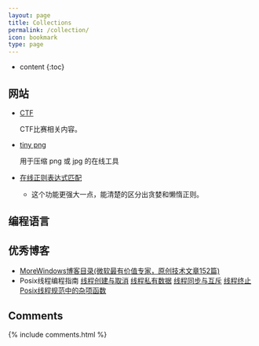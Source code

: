 ```yaml
---
layout: page
title: Collections
permalink: /collection/
icon: bookmark
type: page
---
```


* content
{:toc}

## 网站

* [CTF](https://ctf-wiki.github.io/ctf-wiki)

    CTF比赛相关内容。
    
* [tiny png](https://tinypng.com/)

    用于压缩 png 或 jpg 的在线工具

* [在线正则表达式匹配](https://regex101.com/)
    - 这个功能更强大一点，能清楚的区分出贪婪和懒惰正则。


## 编程语言


## 优秀博客
* [MoreWindows博客目录(微软最有价值专家，原创技术文章152篇)](http://blog.csdn.net/morewindows/article/details/17488865)
* Posix线程编程指南
  [线程创建与取消](https://www.ibm.com/developerworks/cn/linux/thread/posix_threadapi/part1/index.html)
  [线程私有数据](https://www.ibm.com/developerworks/cn/linux/thread/posix_threadapi/part2/index.html)
  [线程同步与互斥](https://www.ibm.com/developerworks/cn/linux/thread/posix_threadapi/part3/index.html)
  [线程终止](https://www.ibm.com/developerworks/cn/linux/thread/posix_threadapi/part4/index.html)
  [Posix线程规范中的杂项函数](https://www.ibm.com/developerworks/cn/linux/thread/posix_threadapi/part5/index.html)

## Comments

{% include comments.html %}
